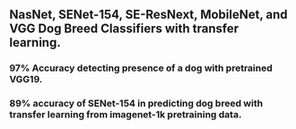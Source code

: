 ## NasNet, SENet-154, SE-ResNext, MobileNet, and VGG Dog Breed Classifiers with transfer learning.
### 97% Accuracy detecting presence of a dog with pretrained VGG19. 
### 89% accuracy of SENet-154 in predicting dog breed with transfer learning from imagenet-1k pretraining data.
